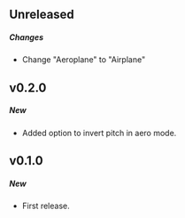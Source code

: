 ## Unreleased
##### Changes
- Change "Aeroplane" to "Airplane"

## v0.2.0
##### New
- Added option to invert pitch in aero mode.

## v0.1.0
##### New
- First release.

